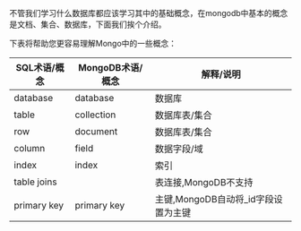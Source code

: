 不管我们学习什么数据库都应该学习其中的基础概念，在mongodb中基本的概念是文档、集合、数据库，下面我们挨个介绍。

下表将帮助您更容易理解Mongo中的一些概念：

SQL术语/概念 | MongoDB术语/概念 | 解释/说明
---|---|---
database |database |	数据库
table | collection|		数据库表/集合
row |document|数据库表/集合
column |field |	数据字段/域
index |index |	索引
table joins | |	表连接,MongoDB不支持
primary key |primary key |	主键,MongoDB自动将_id字段设置为主键	
